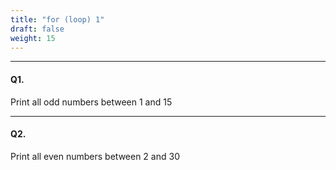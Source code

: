 ```yaml
---
title: "for (loop) 1"
draft: false
weight: 15
---
```


---

#### Q1. 

Print all odd numbers between 1 and 15

---

#### Q2. 

Print all even numbers between 2 and 30